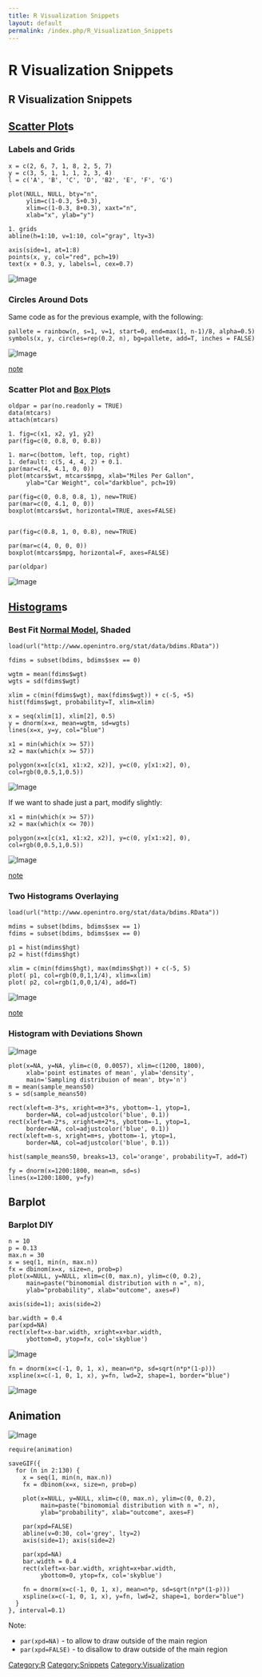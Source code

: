 ```yaml
---
title: R Visualization Snippets
layout: default
permalink: /index.php/R_Visualization_Snippets
---
```


# R Visualization Snippets

## R Visualization Snippets


## [Scatter Plot](Scatter_Plot)s
### Labels and Grids
```text only
x = c(2, 6, 7, 1, 8, 2, 5, 7)
y = c(3, 5, 1, 1, 1, 2, 3, 4)
l = c('A', 'B', 'C', 'D', 'B2', 'E', 'F', 'G')

plot(NULL, NULL, bty="n", 
     ylim=c(1-0.3, 5+0.3), 
     xlim=c(1-0.3, 8+0.3), xaxt="n",
     xlab="x", ylab="y")

1. grids
abline(h=1:10, v=1:10, col="gray", lty=3)

axis(side=1, at=1:8) 
points(x, y, col="red", pch=19)
text(x + 0.3, y, labels=l, cex=0.7)
```

<img src="http://habrastorage.org/files/674/eca/b8c/674ecab8caee446b86526a6778e7e0b0.png" alt="Image">

### Circles Around Dots

Same code as for the previous example, with the following:

```tera term macro
pallete = rainbow(n, s=1, v=1, start=0, end=max(1, n-1)/8, alpha=0.5)
symbols(x, y, circles=rep(0.2, n), bg=pallete, add=T, inches = FALSE)
```

<img src="http://habrastorage.org/files/9bf/52a/c7d/9bf52ac7d4d843f889ddfa61090e0b47.png" alt="Image">

[note](http://www.evernote.com/shard/s344/nl/54547539/a5431ee0-bf98-46f7-97e5-2c8dd749cdca)


### Scatter Plot and [Box Plot](Box_Plot)s
```text only
oldpar = par(no.readonly = TRUE)
data(mtcars)
attach(mtcars)

1. fig=c(x1, x2, y1, y2)
par(fig=c(0, 0.8, 0, 0.8))

1. mar=c(bottom, left, top, right)
1. default: c(5, 4, 4, 2) + 0.1.
par(mar=c(4, 4.1, 0, 0))
plot(mtcars$wt, mtcars$mpg, xlab="Miles Per Gallon",
     ylab="Car Weight", col="darkblue", pch=19)

par(fig=c(0, 0.8, 0.8, 1), new=TRUE)
par(mar=c(0, 4.1, 0, 0))
boxplot(mtcars$wt, horizontal=TRUE, axes=FALSE)


par(fig=c(0.8, 1, 0, 0.8), new=TRUE)

par(mar=c(4, 0, 0, 0))
boxplot(mtcars$mpg, horizontal=F, axes=FALSE)

par(oldpar)
```

<img src="http://habrastorage.org/files/ee0/b85/076/ee0b85076e6048e0abf716e00176eb9b.png" alt="Image">


## [Histogram](Histogram)s
### Best Fit [Normal Model](Normal_Distribution), Shaded
```gdscript
load(url("http://www.openintro.org/stat/data/bdims.RData"))

fdims = subset(bdims, bdims$sex == 0)

wgtm = mean(fdims$wgt)
wgts = sd(fdims$wgt)

xlim = c(min(fdims$wgt), max(fdims$wgt)) + c(-5, +5)
hist(fdims$wgt, probability=T, xlim=xlim)

x = seq(xlim[1], xlim[2], 0.5)
y = dnorm(x=x, mean=wgtm, sd=wgts)
lines(x=x, y=y, col="blue")

x1 = min(which(x >= 57))
x2 = max(which(x >= 57))

polygon(x=x[c(x1, x1:x2, x2)], y=c(0, y[x1:x2], 0), col=rgb(0,0.5,1,0.5))
```

<img src="http://habrastorage.org/files/0d4/0ae/1a8/0d40ae1a8e7d42d68d85116a972adc09.png" alt="Image">

If we want to shade just a part, modify slightly:
```text only
x1 = min(which(x >= 57))
x2 = max(which(x <= 70))

polygon(x=x[c(x1, x1:x2, x2)], y=c(0, y[x1:x2], 0), col=rgb(0,0.5,1,0.5))
```

<img src="http://habrastorage.org/files/48b/7e9/bb4/48b7e9bb47d14169bff445254792508f.png" alt="Image">


[note](http://www.evernote.com/shard/s344/nl/54547539/31a15cdd-91a5-430d-84c7-8cf319e56fa6)


### Two Histograms Overlaying
```gdscript
load(url("http://www.openintro.org/stat/data/bdims.RData"))

mdims = subset(bdims, bdims$sex == 1)
fdims = subset(bdims, bdims$sex == 0)

p1 = hist(mdims$hgt)
p2 = hist(fdims$hgt)

xlim = c(min(fdims$hgt), max(mdims$hgt)) + c(-5, 5)
plot( p1, col=rgb(0,0,1,1/4), xlim=xlim)
plot( p2, col=rgb(1,0,0,1/4), add=T)
```

<img src="http://habrastorage.org/files/eb5/0d2/b9c/eb50d2b9c0f44e5aba31cbd71879399e.png" alt="Image">

[note](http://www.evernote.com/shard/s344/nl/54547539/f421ae65-cc95-4026-9114-803c1669209b)


### Histogram with Deviations Shown
<img src="http://habrastorage.org/files/24c/6a0/d64/24c6a0d641c345a39394f65c20db2542.png" alt="Image">

```scdoc
plot(x=NA, y=NA, ylim=c(0, 0.0057), xlim=c(1200, 1800),
     xlab='point estimates of mean', ylab='density',
     main='Sampling distribuion of mean', bty='n')
m = mean(sample_means50)
s = sd(sample_means50)

rect(xleft=m-3*s, xright=m+3*s, ybottom=-1, ytop=1,
     border=NA, col=adjustcolor('blue', 0.1))
rect(xleft=m-2*s, xright=m+2*s, ybottom=-1, ytop=1,
     border=NA, col=adjustcolor('blue', 0.1))
rect(xleft=m-s, xright=m+s, ybottom=-1, ytop=1,
     border=NA, col=adjustcolor('blue', 0.1))

hist(sample_means50, breaks=13, col='orange', probability=T, add=T)

fy = dnorm(x=1200:1800, mean=m, sd=s)
lines(x=1200:1800, y=fy)
```



## Barplot
### Barplot DIY
```text only
n = 10
p = 0.13
max.n = 30
x = seq(1, min(n, max.n))
fx = dbinom(x=x, size=n, prob=p) 
plot(x=NULL, y=NULL, xlim=c(0, max.n), ylim=c(0, 0.2),
     main=paste("binomomial distribution with n =", n),
     ylab="probability", xlab="outcome", axes=F)

axis(side=1); axis(side=2)

bar.width = 0.4
par(xpd=NA)
rect(xleft=x-bar.width, xright=x+bar.width,
     ybottom=0, ytop=fx, col='skyblue')
```

<img src="http://habrastorage.org/files/611/97f/732/61197f732d2a4cd6b1c65a2b2bc8ab8e.png" alt="Image">

```scdoc
fn = dnorm(x=c(-1, 0, 1, x), mean=n*p, sd=sqrt(n*p*(1-p)))
xspline(x=c(-1, 0, 1, x), y=fn, lwd=2, shape=1, border="blue")
```

<img src="http://habrastorage.org/files/a2a/95c/53f/a2a95c53f95640fc97f7869b5616a05c.png" alt="Image">

## Animation

<img src="http://habrastorage.org/files/ad7/d13/3a5/ad7d133a5b254d62a83fe4c8f0d349d8.gif" alt="Image">

```tera term macro
require(animation)

saveGIF({
  for (n in 2:130) {
    x = seq(1, min(n, max.n))
    fx = dbinom(x=x, size=n, prob=p)
    
    plot(x=NULL, y=NULL, xlim=c(0, max.n), ylim=c(0, 0.2),
         main=paste("binomomial distribution with n =", n),
         ylab="probability", xlab="outcome", axes=F)
    
    par(xpd=FALSE)
    abline(v=0:30, col='grey', lty=2)
    axis(side=1); axis(side=2)

    par(xpd=NA)
    bar.width = 0.4
    rect(xleft=x-bar.width, xright=x+bar.width,
         ybottom=0, ytop=fx, col='skyblue')
    
    fn = dnorm(x=c(-1, 0, 1, x), mean=n*p, sd=sqrt(n*p*(1-p)))
    xspline(x=c(-1, 0, 1, x), y=fn, lwd=2, shape=1, border="blue")
  }
}, interval=0.1)
```

Note:
- <code>par(xpd=NA)</code> - to allow to draw outside of the main region
- <code>par(xpd=FALSE)</code> - to disallow to draw outside of the main region


[Category:R](Category_R)
[Category:Snippets](Category_Snippets)
[Category:Visualization](Category_Visualization)